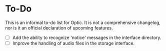 # To-Do

This is an informal to-do list for Optic. It is not a comprehensive changelog, nor is it an official declaration of upcoming features.

- [ ] Add the ability to recognize 'notice' messages in the interface directory.
- [ ] Improve the handling of audio files in the storage interface.
